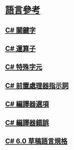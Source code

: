# [語言參考](index.md)
## [C# 關鍵字](keywords/)
## [C# 運算子](operators/)
## [C# 特殊字元](tokens/)

## [C# 前置處理器指示詞](preprocessor-directives/)
## [C# 編譯器選項](compiler-options/)
## [C# 編譯器錯誤](compiler-messages/)
## [C# 6.0 草稿語言規格](language-specification/)
